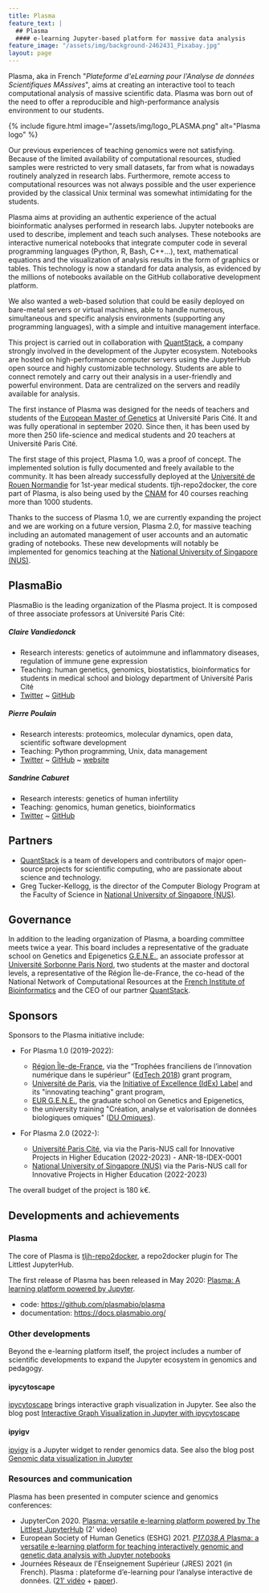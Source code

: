 ```yaml
---
title: Plasma
feature_text: |
  ## Plasma
  #### e-learning Jupyter-based platform for massive data analysis
feature_image: "/assets/img/background-2462431_Pixabay.jpg"
layout: page
---
```


Plasma, aka in French "*Plateforme d'eLearning pour l'Analyse de données Scientifiques MAssives*", aims at creating an interactive tool to teach computational analysis of massive scientific data. Plasma was born out of the need to offer a reproducible and high-performance analysis environment to our students.

{% include figure.html image="/assets/img/logo_PLASMA.png" alt="Plasma logo" %}

Our previous experiences of teaching genomics were not satisfying. Because of the limited availability of computational resources, studied samples were restricted to very small datasets, far from what is nowadays routinely analyzed in research labs. Furthermore, remote access to computational resources was not always possible and the user experience provided by the classical Unix terminal was somewhat intimidating for the students.

Plasma aims at providing an authentic experience of the actual bioinformatic analyses performed in research labs. Jupyter notebooks are used to describe, implement and teach such analyses. These notebooks are interactive numerical notebooks that integrate computer code in several programming languages (Python, R, Bash, C++...), text, mathematical equations and the visualization of analysis results in the form of graphics or tables. This technology is now a standard for data analysis, as evidenced by the millions of notebooks available on the GitHub collaborative development platform.

We also wanted a web-based solution that could be easily deployed on bare-metal servers or virtual machines, able to handle numerous, simultaneous and specific analysis environments (supporting any programming languages), with a simple and intuitive management interface.

This project is carried out in collaboration with [QuantStack](https://quantstack.net/), a company strongly involved in the development of the Jupyter ecosystem. Notebooks are hosted on high-performance computer servers using the JupyterHub open source and highly customizable technology. Students are able to connect remotely and carry out their analysis in a user-friendly and powerful environment. Data are centralized on the servers and readily available for analysis.

The first instance of Plasma was designed for the needs of teachers and students of the [European Master of Genetics](http://www.magisteregenet.univ-paris-diderot.fr/) at Université Paris Cité. It and was fully operational in september 2020. Since then, it has been used by more then 250 life-science and medical students and 20 teachers at Université Paris Cité.

The first stage of this project, Plasma 1.0, was a proof of concept. The implemented solution is fully documented and freely available to the community. It has been already successfully deployed at the [Université de Rouen Normandie](https://www.univ-rouen.fr/) for 1st-year medical students. tljh-repo2docker, the core part of Plasma, is also being used by the [CNAM](https://www.cnam.fr/) for 40 courses reaching more than 1000 students.

Thanks to the success of Plasma 1.0, we are currently expanding the project and we are working on a future version, Plasma 2.0, for massive teaching including an automated management of user accounts and an automatic grading of notebooks. These new developments will notably be implemented for genomics teaching at the [National University of Singapore (NUS)](https://www.nus.edu.sg/).



## PlasmaBio

PlasmaBio is the leading organization of the Plasma project. It is composed of three associate professors at Université Paris Cité:


##### Claire Vandiedonck

- Research interests: genetics of autoimmune and inflammatory diseases, regulation of immune gene expression
- Teaching: human genetics, genomics, biostatistics, bioinformatics for students in medical school and biology department of Université Paris Cité
- <a href="https://twitter.com/CVandiedonck">Twitter</a> ~ <a href="https://github.com/CVandiedonck">GitHub</a>


##### Pierre Poulain

- Research interests: proteomics, molecular dynamics, open data, scientific software development
- Teaching: Python programming, Unix, data management
- <a href="https://twitter.com/pierrepo">Twitter</a> ~ <a href="https://github.com/pierrepo">GitHub</a> ~ <a href="https://cupnet.net">website</a>


##### Sandrine Caburet

- Research interests: genetics of human infertility
- Teaching: genomics, human genetics, bioinformatics
- <a href="https://twitter.com/Scaburet">Twitter</a> ~ <a href="https://github.com/Scaburet">GitHub</a>
  

## Partners

- [QuantStack](https://quantstack.net/) is a team of developers and contributors of major open-source projects for scientific computing, who are passionate about science and technology.
- Greg Tucker-Kellogg, is the director of the Computer Biology Program at the Faculty of Science in [National University of Singapore (NUS)](https://www.nus.edu.sg/).


## Governance

In addition to the leading organization of Plasma, a boarding committee meets twice a year. This board includes a representative of the graduate school on Genetics and Epigenetics [G.E.N.E.](https://eur-gene.u-paris.fr/), an associate professor at [Université Sorbonne Paris Nord](https://en.univ-paris13.fr/), two students at the master and doctoral levels, a representative of the Région Île-de-France, the co-head of the National Network of Computational Resources at the [French Institute of Bioinformatics](https://en.univ-paris13.fr/) and the CEO of our partner [QuantStack](https://quantstack.net/).


## Sponsors

Sponsors to the Plasma initiative include:

- For Plasma 1.0 (2019-2022):

  - [Région Île-de-France](https://twitter.com/iledefrance), via the “Trophées franciliens de l’innovation numérique dans le supérieur” ([EdTech 2018](https://www.iledefrance.fr/trophees-franciliens-de-linnovation-numerique-dans-le-superieur-les-laureats-2018)) grant program,
  - [Université de Paris](https://u-paris.fr/en/), via the [Initiative of Excellence (IdEx) Label](https://u-paris.fr/en/the-initiative-of-excellence-idex-label/) and its "innovating teaching" grant program,
  - [EUR G.E.N.E.](https://eur-gene.u-paris.fr/), the graduate school on Genetics and Epigenetics,
  - the university training "Création, analyse et valorisation de données biologiques omiques" ([DU Omiques](https://odf.u-paris.fr/fr/offre-de-formation/diplome-d-universite-1/sciences-technologies-sante-STS/du-creation-analyse-et-valorisation-de-donnees-biologiques-omiques-DUSCAVD_117.html)).

- For Plasma 2.0 (2022-):

  - [Université Paris Cité](https://u-paris.fr/en/), via via the Paris-NUS call for Innovative Projects in Higher Education (2022-2023) - ANR-18-IDEX-0001
  - [National University of Singapore (NUS)](https://www.nus.edu.sg/) via the Paris-NUS call for Innovative Projects in Higher Education (2022-2023) 

The overall budget of the project is 180 k€.


## Developments and achievements

### Plasma

The core of Plasma is [tljh-repo2docker](https://github.com/plasmabio/tljh-repo2docker), a repo2docker plugin for The Littlest JupyterHub.

The first release of Plasma has been released in May 2020: [Plasma: A learning platform powered by Jupyter](https://blog.jupyter.org/plasma-a-learning-platform-powered-by-jupyter-1b850fcd8624).
- code: <https://github.com/plasmabio/plasma>
- documentation: <https://docs.plasmabio.org/>

### Other developments

Beyond the e-learning platform itself, the project includes a number of scientific developments to expand the Jupyter ecosystem in genomics and pedagogy.

#### ipycytoscape

[ipycytoscape](https://github.com/QuantStack/ipycytoscape) brings interactive graph visualization in Jupyter. See also the blog post [Interactive Graph Visualization in Jupyter with ipycytoscape](https://blog.jupyter.org/interactive-graph-visualization-in-jupyter-with-ipycytoscape-a8828a54ab63)

#### ipyigv

[ipyigv](https://github.com/QuantStack/ipyigv) is a Jupyter widget to render genomics data. See also the blog post [Genomic data visualization in Jupyter](https://blog.jupyter.org/genomic-data-representation-in-jupyter-c57a5bb518d6)


### Resources and communication

Plasma has been presented in computer science and genomics conferences:

- JupyterCon 2020. [Plasma: versatile e-learning platform powered by The Littlest JupyterHub](https://www.youtube.com/watch?v=0KIMSPTMzVY) (2' video)
- European Society of Human Genetics (ESHG) 2021. [*P17.038.A* Plasma: a versatile e-learning platform for teaching interactively genomic and genetic data analysis with Jupyter notebooks](https://www.nature.com/articles/s41431-021-01026-1#Sec2123)
- Journées Réseaux de l'Enseignement Supérieur (JRES) 2021 (in French). Plasma : plateforme d’e-learning pour l’analyse interactive de données. ([21' vidéo](https://replay.jres.org/w/f1rZTkh84cNimWf4aXHxN1) + [paper](https://hal.archives-ouvertes.fr/hal-03563658)).